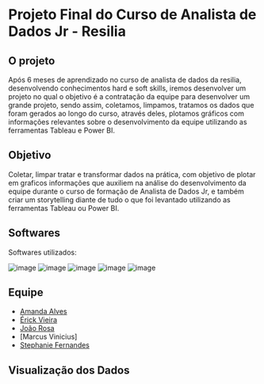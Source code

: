 # Projeto Final do Curso de Analista de Dados Jr - Resilia

## **O projeto**
  Após 6 meses de aprendizado no curso de analista de dados da resilia, desenvolvendo conhecimentos hard e soft skills, iremos desenvolver um projeto no qual o objetivo é a contratação da equipe para desenvolver um grande projeto, sendo assim, coletamos, limpamos, tratamos os dados que foram gerados ao longo do curso, através deles, plotamos gráficos com informações relevantes sobre o desenvolvimento da equipe utilizando as ferramentas Tableau e Power BI.

## **Objetivo**
  Coletar, limpar tratar e transformar dados na prática, com objetivo de plotar em graficos informações que auxiliem na análise do desenvolvimento da equipe durante o curso de formação de Analista de Dados Jr, e também criar um storytelling diante de tudo o que foi levantado utilizando as ferramentas Tableau ou Power BI.

## **Softwares**
Softwares utilizados:

![image](https://user-images.githubusercontent.com/106816863/200646020-6547b4c1-579b-4f28-9bfb-c05d35142b84.png)
![image](https://user-images.githubusercontent.com/106816863/200651143-b08f4c9f-a505-410a-985f-a57e569089c2.png)
![image](https://user-images.githubusercontent.com/106816863/200651250-a86f66b7-5222-42f2-bb9c-7477f01af3ef.png)
![image](https://user-images.githubusercontent.com/106816863/200651984-b905e805-7507-4348-985b-a3d40ea38aff.png)
![image](https://user-images.githubusercontent.com/106816863/200652095-74b26ced-0349-496e-98ce-ca6a8e795915.png)


## **Equipe**
- [Amanda Alves](https://github.com/AmandaAlR)
- [Érick Vieira](https://github.com/XxMeckxX)
- [João Rosa](https://github.com/joaorosa2)
- [Marcus Vinicius]
- [Stephanie Fernandes](https://github.com/stefernandes23)

## **Visualização dos Dados**



